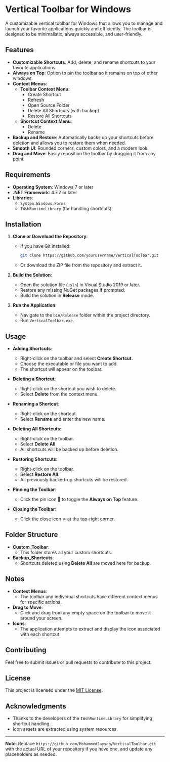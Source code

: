 ﻿# Vertical Toolbar for Windows

A customizable vertical toolbar for Windows that allows you to manage and launch your favorite applications quickly and efficiently. The toolbar is designed to be minimalistic, always accessible, and user-friendly.

## Features

- **Customizable Shortcuts**: Add, delete, and rename shortcuts to your favorite applications.
- **Always on Top**: Option to pin the toolbar so it remains on top of other windows.
- **Context Menus**:
  - **Toolbar Context Menu**:
    - Create Shortcut
    - Refresh
    - Open Source Folder
    - Delete All Shortcuts (with backup)
    - Restore All Shortcuts
  - **Shortcut Context Menu**:
    - Delete
    - Rename
- **Backup and Restore**: Automatically backs up your shortcuts before deletion and allows you to restore them when needed.
- **Smooth UI**: Rounded corners, custom colors, and a modern look.
- **Drag and Move**: Easily reposition the toolbar by dragging it from any point.

## Requirements

- **Operating System**: Windows 7 or later
- **.NET Framework**: 4.7.2 or later
- **Libraries**:
  - `System.Windows.Forms`
  - `IWshRuntimeLibrary` (for handling shortcuts)

## Installation

1. **Clone or Download the Repository**:
   - If you have Git installed:
     ```bash
     git clone https://github.com/yourusername/VerticalToolbar.git
     ```
   - Or download the ZIP file from the repository and extract it.

2. **Build the Solution**:
   - Open the solution file (`.sln`) in Visual Studio 2019 or later.
   - Restore any missing NuGet packages if prompted.
   - Build the solution in **Release** mode.

3. **Run the Application**:
   - Navigate to the `bin/Release` folder within the project directory.
   - Run `VerticalToolbar.exe`.

## Usage

- **Adding Shortcuts**:
  - Right-click on the toolbar and select **Create Shortcut**.
  - Choose the executable or file you want to add.
  - The shortcut will appear on the toolbar.

- **Deleting a Shortcut**:
  - Right-click on the shortcut you wish to delete.
  - Select **Delete** from the context menu.

- **Renaming a Shortcut**:
  - Right-click on the shortcut.
  - Select **Rename** and enter the new name.

- **Deleting All Shortcuts**:
  - Right-click on the toolbar.
  - Select **Delete All**.
  - All shortcuts will be backed up before deletion.

- **Restoring Shortcuts**:
  - Right-click on the toolbar.
  - Select **Restore All**.
  - All previously backed-up shortcuts will be restored.

- **Pinning the Toolbar**:
  - Click the pin icon 📌 to toggle the **Always on Top** feature.

- **Closing the Toolbar**:
  - Click the close icon ✕ at the top-right corner.

## Folder Structure

- **Custom_Toolbar**:
  - This folder stores all your custom shortcuts.
- **Backup_Shortcuts**:
  - Shortcuts deleted using **Delete All** are moved here for backup.

## Notes

- **Context Menus**:
  - The toolbar and individual shortcuts have different context menus for specific actions.
- **Drag to Move**:
  - Click and drag from any empty space on the toolbar to move it around your screen.
- **Icons**:
  - The application attempts to extract and display the icon associated with each shortcut.

## Contributing

Feel free to submit issues or pull requests to contribute to this project.

## License

This project is licensed under the [MIT License](LICENSE).

## Acknowledgments

- Thanks to the developers of the `IWshRuntimeLibrary` for simplifying shortcut handling.
- Icon assets are extracted using system resources.

---

**Note**: Replace `https://github.com/MohammedJayyab/VerticalToolbar.git` with the actual URL of your repository if you have one, and update any placeholders as needed.
